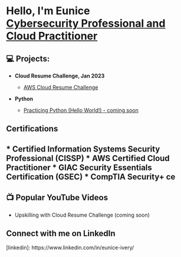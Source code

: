 <h1>Hello, I'm Eunice <br/><a href="https://github.com/em-strix"</a> <a href="https://www.linkedin.com/in/eunice-ivery/">Cybersecurity Professional and Cloud Practitioner</a> 
  
  <h2>💻 Projects:</h2>

- <b>Cloud Resume Challenge, Jan 2023</b>
  - [AWS Cloud Resume Challenge](https://github.com/em-strix/awscloudres)

- <b>Python</b>
  - [Practicing Python (Hello World!) - coming soon](https://github.com/em-strix/codingwithpython)
<h2> Certifications<h2>
  
  <b>
  * Certified Information Systems Security Professional (CISSP) 
  * AWS Certified Cloud Practitioner 
  * GIAC Security Essentials Certification (GSEC)
  * CompTIA Security+ ce 
  </b>
  
<h2>📺 Popular YouTube Videos</h2>

- Upskilling with Cloud Resume Challenge (coming soon) 

<h2>  Connect with me on LinkedIn</h2>
[linkedin]: https://www.linkedin.com/in/eunice-ivery/

<!--
**em-strix/em-strix** is a ✨ _special_ ✨ repository because its `README.md` (this file) appears on your GitHub profile.

Here are some ideas to get you started:

- 🔭 I’m currently working on ...
- 🌱 I’m currently learning ...
- 👯 I’m looking to collaborate on ...
- 🤔 I’m looking for help with ...
- 💬 Ask me about ...
- 📫 How to reach me: ...
- 😄 Pronouns: ...
- ⚡ Fun fact: ...
-->
